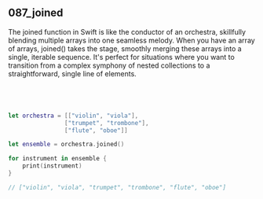 ## 087_joined

The joined function in Swift is like the conductor of an orchestra, skillfully blending multiple arrays into one seamless melody. When you have an array of arrays, joined() takes the stage, smoothly merging these arrays into a single, iterable sequence. It's perfect for situations where you want to transition from a complex symphony of nested collections to a straightforward, single line of elements.

```swift




let orchestra = [["violin", "viola"],
                ["trumpet", "trombone"],
                ["flute", "oboe"]]

let ensemble = orchestra.joined()

for instrument in ensemble {
    print(instrument)
}

// ["violin", "viola", "trumpet", "trombone", "flute", "oboe"]

```